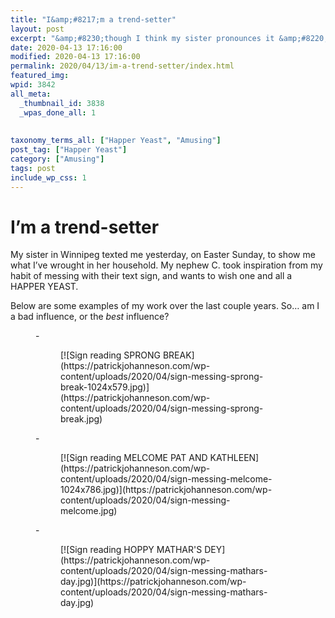 ```yaml
---
title: "I&amp;#8217;m a trend-setter"
layout: post
excerpt: "&amp;#8230;though I think my sister pronounces it &amp;#8220;bad influence&amp;#8221;."
date: 2020-04-13 17:16:00
modified: 2020-04-13 17:16:00
permalink: 2020/04/13/im-a-trend-setter/index.html
featured_img: 
wpid: 3842
all_meta: 
  _thumbnail_id: 3838
  _wpas_done_all: 1
  
  
taxonomy_terms_all: ["Happer Yeast", "Amusing"]
post_tag: ["Happer Yeast"]
category: ["Amusing"]
tags: post
include_wp_css: 1
---
```


# I&#8217;m a trend-setter

My sister in Winnipeg texted me yesterday, on Easter Sunday, to show me what I’ve wrought in her household. My nephew C. took inspiration from my habit of messing with their text sign, and wants to wish one and all a HAPPER YEAST.

Below are some examples of my work over the last couple years. So… am I a bad influence, or the *best* influence?

<figure class="is-layout-flex wp-block-gallery-40 wp-block-gallery columns-3 is-cropped">- <figure>[![Sign reading SPRONG BREAK](https://patrickjohanneson.com/wp-content/uploads/2020/04/sign-messing-sprong-break-1024x579.jpg)](https://patrickjohanneson.com/wp-content/uploads/2020/04/sign-messing-sprong-break.jpg)</figure>
- <figure>[![Sign reading MELCOME PAT AND KATHLEEN](https://patrickjohanneson.com/wp-content/uploads/2020/04/sign-messing-melcome-1024x786.jpg)](https://patrickjohanneson.com/wp-content/uploads/2020/04/sign-messing-melcome.jpg)</figure>
- <figure>[![Sign reading HOPPY MATHAR'S DEY](https://patrickjohanneson.com/wp-content/uploads/2020/04/sign-messing-mathars-day.jpg)](https://patrickjohanneson.com/wp-content/uploads/2020/04/sign-messing-mathars-day.jpg)</figure>

</figure>